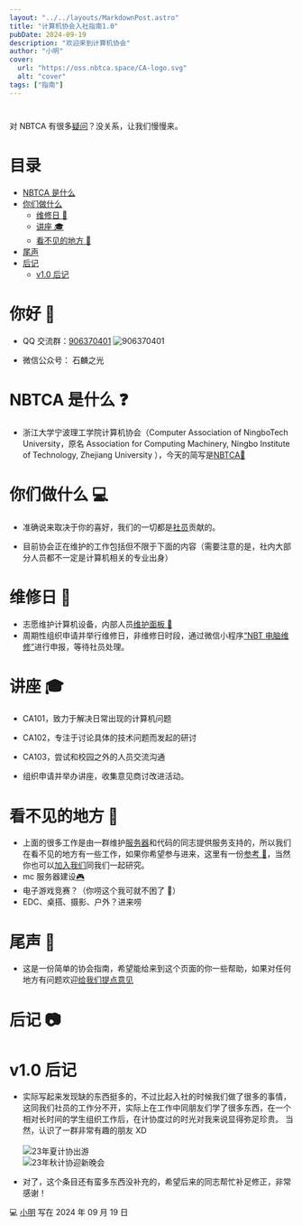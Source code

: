 ```yaml
---
layout: "../../layouts/MarkdownPost.astro"
title: "计算机协会入社指南1.0"
pubDate: 2024-09-19
description: "欢迎来到计算机协会"
author: "小明"
cover:
  url: "https://oss.nbtca.space/CA-logo.svg"
  alt: "cover"
tags: ["指南"]
---
```


#

对 NBTCA 有很多[疑问](mailto:@nbtca.space)？没关系，让我们慢慢来。

# 目录

- [NBTCA 是什么](#NBTCA是什么)
- [你们做什么](#你们做什么)
  - [维修日 🧰](#维修日)
  - [讲座 🎓](#讲座)
  - [看不见的地方 🗿](#看不见的地方)
- [尾声](#尾声)
- [后记](#后记)
  - [v1.0 后记](#v1.后记)

# 你好 👋

- QQ 交流群：[906370401](https://qm.qq.com/q/bdnlaa3fHi)
  ![906370401](./_assets/qrcode_group.svg)

- 微信公众号： 石麟之光

# NBTCA 是什么 ❓

- 浙江大学宁波理工学院计算机协会（Computer Association of NingboTech University，原名 Association for Computing Machinery, Ningbo Institute of Technology, Zhejiang University ），今天的简写是[NBTCA🔗](https://github.com/nbtca/documents/blob/main/%E6%A1%A3%E6%A1%88/%E8%AE%A1%E7%AE%97%E6%9C%BA%E5%8D%8F%E4%BC%9A%E7%BA%B2%E8%A6%81)

# 你们做什么 💻

- 准确说来取决于你的喜好，我们的一切都是[社员](https://en.wikipedia.org/wiki/Unus_pro_omnibus,_omnes_pro_uno)贡献的。

- 目前协会正在维护的工作包括但不限于下面的内容（需要注意的是，社内大部分人员都不一定是计算机相关的专业出身）

# 维修日 🧰

- 志愿维护计算机设备，内部人员[维护面板 🔧](https://repair.nbtca.space/)
- 周期性组织申请并举行维修日，非维修日时段，通过微信小程序[“NBT 电脑维修”](此条目等待扩充)进行申报，等待社员处理。

# 讲座 🎓

- CA101，致力于解决日常出现的计算机问题
- CA102，专注于讨论具体的技术问题而发起的研讨
- CA103，尝试和校园之外的人员交流沟通

- 组织申请并举办讲座，收集意见商讨改进活动。

# 看不见的地方 🗿

- 上面的很多工作是由一群维护[服务器](https://i.nbtca.space/)和代码的同志提供服务支持的，所以我们在看不见的地方有一些工作，如果你希望参与进来，这里有一份[参考 💾](https://github.com/nbtca/documents/blob/main/%E5%BC%80%E5%8F%91%E7%BB%84/2023.10.%E5%BC%80%E5%8F%91%E7%BB%84%E6%96%B0%E4%BA%BA%E5%9F%B9%E5%85%BB%E6%96%B9%E6%A1%88.md)，当然你也可以[加入我们](/join-us)同我们一起研究。
- mc 服务器建设[🎮](https://mc.nbtca.space/)
- 电子游戏竞赛？（你唠这个我可就不困了 🤠）
- EDC、桌搭、摄影、户外？进来唠

# 尾声 📲

- 这是一份简单的协会指南，希望能给来到这个页面的你一些帮助，如果对任何地方有问题欢迎[给我们提点意见](https://github.com/nbtca/Home/pulls)

# 后记 📷

# v1.0 后记

- 实际写起来发现缺的东西挺多的，不过比起入社的时候我们做了很多的事情，这同我们社员的工作分不开，实际上在工作中同朋友们学了很多东西，在一个相对长时间的学生组织工作后，在计协度过的时光对我来说显得弥足珍贵。
  当然，认识了一群非常有趣的朋友 XD  
  <br>
  ![23年夏计协出游](./_assets/20230628_22nd_generation.jpeg)  
  ![23年秋计协迎新晚会](./_assets/20231021_23rd_generation.jpeg)

- 对了，这个条目还有蛮多东西没补充的，希望后来的同志帮忙补足修正，非常感谢！

💻 [小明](https://m1ng.space/) 写在 2024 年 09 月 19 日

